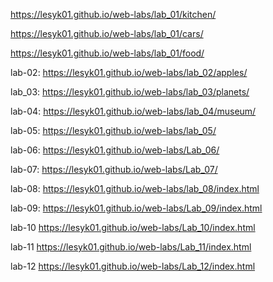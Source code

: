 https://lesyk01.github.io/web-labs/lab_01/kitchen/ 

https://lesyk01.github.io/web-labs/lab_01/cars/

https://lesyk01.github.io/web-labs/lab_01/food/

lab-02: https://lesyk01.github.io/web-labs/lab_02/apples/

lab_03: https://lesyk01.github.io/web-labs/lab_03/planets/

lab-04:  https://lesyk01.github.io/web-labs/lab_04/museum/

lab-05: https://lesyk01.github.io/web-labs/lab_05/

lab-06: https://lesyk01.github.io/web-labs/Lab_06/

lab-07: https://lesyk01.github.io/web-labs/Lab_07/

lab-08: https://lesyk01.github.io/web-labs/lab_08/index.html

lab-09: https://lesyk01.github.io/web-labs/Lab_09/index.html

lab-10 https://lesyk01.github.io/web-labs/Lab_10/index.html

lab-11 https://lesyk01.github.io/web-labs/Lab_11/index.html

lab-12 https://lesyk01.github.io/web-labs/Lab_12/index.html

